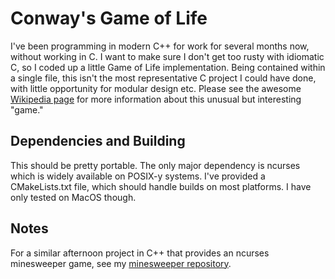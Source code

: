 # Conway's Game of Life
I've been programming in modern C++ for work for several months now, without working in C.
I want to make sure I don't get too rusty with idiomatic C, so I coded up a little Game of Life implementation.
Being contained within a single file, this isn't the most representative C project I could have done, with little opportunity for modular design etc.
Please see the awesome [Wikipedia page](https://en.wikipedia.org/wiki/Conway%27s_Game_of_Life) for more information about this unusual but interesting "game."

## Dependencies and Building
This should be pretty portable.
The only major dependency is ncurses which is widely available on POSIX-y systems.
I've provided a CMakeLists.txt file, which should handle builds on most platforms.
I have only tested on MacOS though.

## Notes
For a similar afternoon project in C++ that provides an ncurses minesweeper game, see my [minesweeper repository](https://github.com/jeresch/minesweeper).
